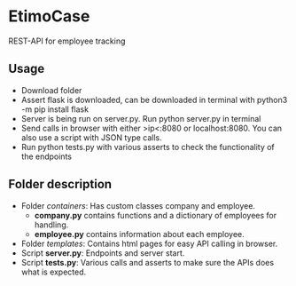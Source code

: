 # EtimoCase
REST-API for employee tracking

## Usage
- Download folder
- Assert flask is downloaded, can be downloaded in terminal with python3 -m pip install flask
- Server is being run on server.py. Run python server.py in terminal
- Send calls in browser with either \>ip\<:8080 or localhost:8080. You can also use a script with JSON type calls. 
- Run python tests.py with various asserts to check the functionality of the endpoints


## Folder description 
- Folder *containers*: Has custom classes company and employee.
  - **company.py** contains functions and a dictionary of employees for handling.
  - **employee.py** contains information about each employee.
- Folder *templates*: Contains html pages for easy API calling in browser.
- Script **server.py**: Endpoints and server start.
- Script **tests.py**: Various calls and asserts to make sure the APIs does what is expected.
